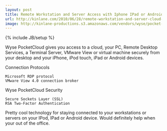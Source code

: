 ```yaml
---
layout: post
title: Remote Workstation and Server Access with Iphone IPad or Android
url: http://kinlane.com/2010/06/28/remote-workstation-and-server-cloud-access-with-iphone-ipad-or-android/
image: http://kinlane-productions.s3.amazonaws.com/vendors/wyse/pocket-cloud.PNG
---
```

{% include JB/setup %}
Wyse PocketCloud gives you access to a cloud, your PC, Remote Desktop Services, a Terminal Server, VMware View or virtual machine securely from your desktop and your iPhone, iPod touch, iPad or Android devices.

Connection Protocols

	Microsoft RDP protocol
	VMware View 4.0 connection broker

Wyse PocketCloud Security 

	Secure Sockets Layer (SSL)
	RSA Two-Factor Authentication

Pretty cool technology for staying connected to your workstations or servers on your IPod, IPad or Android device. Would definitely help when your out of the office.